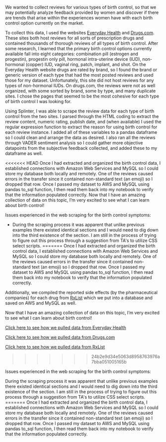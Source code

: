 We wanted to collect reviews for various types of birth control, so that we may potentially analyze feedback provided by women and discover if there are trends that arise within the experiences women have with each birth control option currently on the market.

To collect this data, I used the websites [Everyday Health](https://www.everydayhealth.com/drugs/) and [Drugs.com](https://www.drugs.com/). These sites both host reviews for all sorts of prescription drugs and contained thousands of thorough reviews of all types of birth control. After some research, I learned that the primary birth control options currently available fall into eight categories: combination pill (estrogen and progestin), progestin only pill, hormonal intra-uterine device (IUD), non-hormonal (copper) IUD, vaginal ring, patch, implant, and shot. On the Everyday Health website drugs are rated by brand, so I found the brand or generic version of each type that had the most posted reviews and used those for my dataset. Unfortunately, this site did not host reviews for any types of non-hormonal IUDs. On drugs.com, the reviews were not as well organized, with some sorted by brand, some by type, and many duplicate sites. I chose the pages that seemed to be the most cohesive for each type of birth control I was looking for.

Using Splinter, I was able to scrape the review data for each type of birth control from the two sites. I parsed through the HTML coding to extract the review content, numeric rating, publish date, and (when available) I used the regular expression function to extract the reason for using birth control for each review instance. I added all of these variables to a pandas dataframe so I could clean and arrange the data as desired. I also ran all the reviews through VADER sentiment analysis so I could gather more objective datapoints from the subjective feedback collected, and added these to my dataframe as well.

<<<<<<< HEAD
Once I had extracted and organized the birth control data, I established connections with Amazon Web Services and MySQL so I could store my database both locally and remotely. One of the reviews caused errors in the transfer since it contained non-standard text (an emoji) so I dropped that row. Once I passed my dataset to AWS and MySQL using pandas to_sql function, I then read them back into my notebook to verify that the information populated correctly. Now that I have an amazing collection of data on this topic, I’m very excited to see what I can learn about birth control!

Issues experienced in the web scraping for the birth control symptoms:
- During the scraping process it was apparent that unlike previous examples there existed identical sections and I would need to dig down into the third existence of the section. I am still in the process of trying to figure out this process through a suggestion from TA's to utilize CSS select scripts. 
=======
Once I had extracted and organized the birth control data, I established connections with Amazon Web Services and MySQL so I could store my database both locally and remotely. One of the reviews caused errors in the transfer since it contained non-standard text (an emoji) so I dropped that row. Once I passed my dataset to AWS and MySQL using pandas to_sql function, I then read them back into my notebook to verify that the information populated correctly. 

Additionally, we compiled the reported side effects (by the pharmaceutical companies) for each drug from [RxList](https://www.rxlist.com) which we put into a database and saved on AWS and MySQL as well.

Now that I have an amazing collection of data on this topic, I’m very excited to see what I can learn about birth control!

[Click here to see how we pulled data from Everyday Health](https://github.com/alyzaw/project2_bc_data/blob/master/Project_2_Birth_Control.ipynb)

[Click here to see how we pulled data from Drugs.com](https://github.com/alyzaw/project2_bc_data/blob/master/Project_2_Birth_Control_Site2.ipynb)

[Click here to see how we pulled data from RxList](https://github.com/alyzaw/project2_bc_data/blob/master/Project2_Side_Effects.ipynb)
>>>>>>> 24b2e9d34e5063d8958763976a7bba051005165b

Issues experienced in the web scraping for the birth control symptoms:

During the scraping process it was apparent that unlike previous examples there existed identical sections and I would need to dig down into the third existence of the section. I am still in the process of trying to figure out this process through a suggestion from TA's to utilize CSS select scripts. ======= Once I had extracted and organized the birth control data, I established connections with Amazon Web Services and MySQL so I could store my database both locally and remotely. One of the reviews caused errors in the transfer since it contained non-standard text (an emoji) so I dropped that row. Once I passed my dataset to AWS and MySQL using pandas to_sql function, I then read them back into my notebook to verify that the information populated correctly.